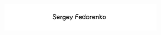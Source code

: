 [![header](https://github.com/BobbyDorfman/BobbyDorfman/blob/main/assets/gif._SFgif.gif?raw=true)](https://www.youtube.com/watch?v=fJWmbLS2_ec&ab_channel=ClassicVideos80s)
